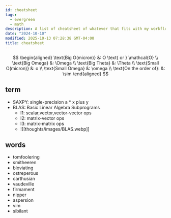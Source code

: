 ```yaml
---
id: cheatsheet
tags:
  - evergreen
  - math
description: A list of cheatsheet of whatever that fits with my workflow
date: "2024-10-10"
modified: 2025-10-13 07:28:38 GMT-04:00
title: cheatsheet
---
```


$$
\begin{aligned}
\text{Big O(micron)} &: O \text{ or } \mathcal{O} \\
\text{Big Omega} &: \Omega \\
\text{Big Theta} &: \Theta \\
\text{Small O(micron)} &: o \\
\text{Small Omega} &: \omega \\
\text{On the order of}: &: \sim
\end{aligned}
$$

## term

- SAXPY: single-precision a \* x plus y
- BLAS: Basic Linear Algebra Subprograms
  - l1: scalar,vector,vector-vector ops
  - l2: matrix-vector ops
  - l3: matrix-matrix ops
  - ![[thoughts/images/BLAS.webp]]

## words

- tomfoolering
- smitheeren
- bloviating
- ostreperous
- carthusian
- vaudeville
- firmament
- nipper
- aspersion
- vim
- sibilant
